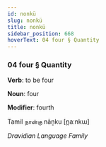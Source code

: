 ```yaml
---
id: nonkü
slug: nonkü
title: nonkü
sidebar_position: 668
hoverText: 04 four § Quantity
---
```


### 04 four § Quantity

**Verb**: to be four

**Noun**: four

**Modifier**: fourth

Tamil நான்கு nāṉku [n̪aːnkɯ]

*Dravidian Language Family*